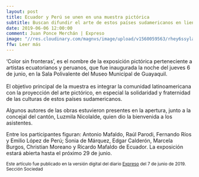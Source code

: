 ```yaml
---
layout: post
title: Ecuador y Perú se unen en una muestra pictórica
subtitle: Buscan difundir el arte de estos países sudamericanos en lienzos
date: 2019-06-06 12:00:00
comment: Juan Ponce Merchán | Expreso
image: "//res.cloudinary.com/magnvs/image/upload/v1560059563/rhey6ssylaeyhfr0adfi.jpg"
ffw: Leer más
---
```

‘Color sin fronteras’, es el nombre de la exposición pictórica perteneciente a artistas ecuatorianos y peruanos, que fue inaugurada la noche del jueves 6 de junio, en la Sala Polivalente del Museo Municipal de Guayaquil.<br /><br />El objetivo principal de la muestra es integrar la comunidad latinoamericana con la proyección del arte pictórico, en especial la solidaridad y fraternidad de las culturas de estos países sudamericanos.

Algunos autores de las obras estuvieron presentes en la apertura, junto a la concejal del cantón, Luzmila Nicolalde, quien dio la bienvenida a los asistentes.

Entre los participantes figuran: Antonio Mafaldo, Raúl Parodi, Fernando Ríos y Emilio López de Perú; Sonia de Márquez, Edgar Calderón, Marcela Burgos, Christian Moreano y Ricardo Mafaldo de Ecuador. La exposición estará abierta hasta el próximo 29 de junio.

<small>Este artículo fue publicado en la versión digital del diario [Expreso](https://www.expreso.ec/guayaquil/ecuador-peru-arte-muestras-pictoricas-CF2887260) del 7 de junio de 2019. Sección Sociedad</small>
